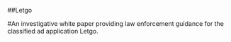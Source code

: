 ##Letgo

#An investigative white paper providing law enforcement guidance for the classified ad application Letgo.
